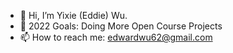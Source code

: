 - 👋 Hi, I’m Yixie (Eddie) Wu. 
- 👀 2022 Goals: Doing More Open Course Projects
- 📫 How to reach me: edwardwu62@gmail.com

